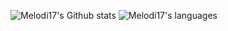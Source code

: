 
![Melodi17's Github stats](https://github-readme-stats.vercel.app/api?username=Melodi17&show_icons=true&theme=tokyonight&bg_color=00000000&hide_border=true) ![Melodi17's languages](https://github-readme-stats.vercel.app/api/top-langs/?username=Melodi17&layout=compact&theme=tokyonight&bg_color=00000000&hide_border=true)
